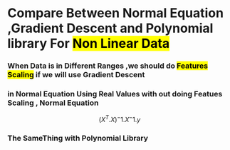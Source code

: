 # Compare Between Normal Equation ,Gradient Descent and Polynomial library For <mark> Non Linear Data </mark>
### When Data is in Different Ranges ,we should do <mark>Features Scaling</mark> if we will use Gradient Descent 
### in Normal Equation Using Real Values with out doing Featues Scaling , Normal Equation 
$$ {({X^T.X})^-1}.{X^-1}.{y} $$
### The SameThing with Polynomial Library
